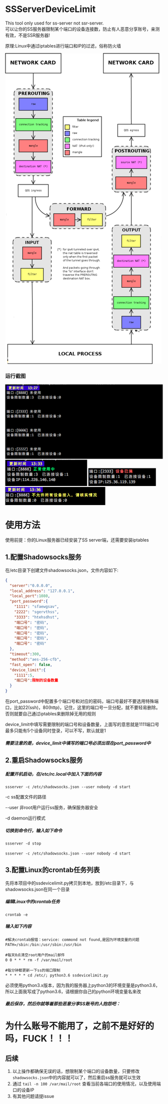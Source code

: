 # SSServerDeviceLimit
This tool only used for ss-server not ssr-server.     
可以让你的SS服务器限制某个端口的设备连接数，防止有人恶意分享账号，亲测有效，不是SSR服务器!
<p>原理:Linux中通过iptables进行端口和IP的过滤，俗称防火墙

![iptables规则](iptables.jpg)

### 运行截图
![未使用状态](never_used.png)
![正常使用](normal_use.png)
![设备连接数量达到极限](device_full.png)
![端口异常](all_device_limit.png)


# 使用方法
使用前提：你的Linux服务器已经安装了SS server端，还需要安装iptables

## 1.配置Shadowsocks服务
在/etc目录下创建文件shadowsocks.json，文件内容如下:
```json
{
  "server":"0.0.0.0",
  "local_address": "127.0.0.1",
  "local_port":1080,
  "port_password":{
    "1111": "sfaewgsav",
    "2222": "sgervthss",
    "3333": "htehsdhst",
    "端口号": "密码",
    "端口号": "密码",
    "端口号": "密码",
    "端口号": "密码",
    "端口号": "密码"
  },
  "timeout":300,
  "method":"aes-256-cfb",
  "fast_open": false,
  "device_limit":{
    "1111":5,
    "端口号":限制的设备数量
  }
}
```
<p>在port_password中配置多个端口号和对应的密码，端口号最好不要选用特殊端口，比如22(ssh)，80(http)，记住，这里的端口号一旦分配，就不要轻易删除。否则就要自己通过iptables来删除掉无用的规则
<p>device_limit中填写需要限制的端口号和设备数量，上面写的意思就是1111端口号最多只能有5个设备同时登录，可以不写，默认就是1

##### 需要注意的是，device_limit中填写的端口号必须出现在port_password中

## 2.重启Shadowsocks服务
##### 配置开机启动，在/etc/rc.local中加入下面的内容
```commandline
ssserver -c /etc/shadowsocks.json --user nobody -d start
```
<p>-c ss配置文件的路径
<p>--user 非root用户运行ss服务，确保服务器安全
<p>-d daemon运行模式

##### 切换到命令行，输入如下命令
```commandline
ssserver -d stop

ssserver -c /etc/shadowsocks.json --user nobody -d start
```

## 3.配置Linux的crontab任务列表
先将本项目中的ssdevicelimit.py拷贝到本地，放到/etc目录下，与shadowsocks.json在同一个目录
##### 编辑Linux中的crontab任务
```commandline
crontab -e
```
##### 输入如下内容
```commandline
#解决crontab报错：service: commond not found,是因为环境变量的问题
PATH=/sbin:/bin:/usr/sbin:/usr/bin

#每天0点清空root用户的mail邮件
0 0 * * * rm -f /var/mail/root

#每分钟都更新一下ss的端口限制
* * * * * cd /etc/; python3.6 ssdevicelimit.py
```
<p>必须使用python3.x版本，因为我的服务器上python3的环境变量是python3.6，所以上面我写成了python3.6，请根据你自己的python环境变量名来改

##### 最后保存，然后你就等着那些恶意分享SS账号的人抱怨吧：
# 为什么账号不能用了，之前不是好好的吗，FUCK！！！

## 后续
1. 以上操作都确保无误的话，想限制某个端口的设备数量，只要修改```shadowsocks.json```中的内容就可以了，然后重启ss服务就可以生效
2. 通过 ```tail -n 100 /var/mail/root``` 查看当前各端口的使用情况，以及使用端口的设备IP
3. 有其他问题请提issue
